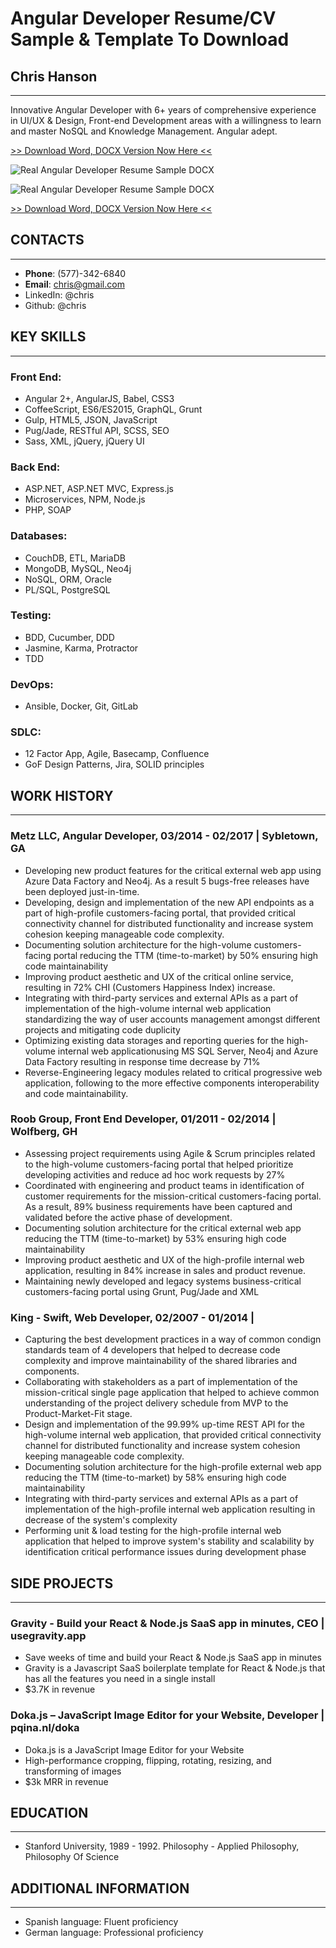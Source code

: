 # Angular Developer Resume/CV Sample & Template To Download

## Chris Hanson
---
Innovative Angular Developer with 6+ years of comprehensive experience in UI/UX & Design, Front-end Development areas with a willingness to learn and master NoSQL and Knowledge Management. Angular adept.

[>> Download Word, DOCX Version Now Here <<](https://www.fullstackresume.com/blog/angular-developer-resume-sample)

![Real Angular Developer Resume Sample DOCX](https://www.fullstackresume.com/images/angular-developer-resume-template-1-lg.jpg)

![Real Angular Developer Resume Sample DOCX](https://www.fullstackresume.com/images/angular-developer-resume-template-2-lg.jpg)

[>> Download Word, DOCX Version Now Here <<](https://www.fullstackresume.com/blog/angular-developer-resume-sample)

## CONTACTS
---
* **Phone**: (577)-342-6840
* **Email**: chris@gmail.com
* LinkedIn: @chris
* Github: @chris

## KEY SKILLS
---

### **Front End**:
* Angular 2+, AngularJS, Babel, CSS3
* CoffeeScript, ES6/ES2015, GraphQL, Grunt
* Gulp, HTML5, JSON, JavaScript
* Pug/Jade, RESTful API, SCSS, SEO
* Sass, XML, jQuery, jQuery UI

### **Back End**:
* ASP.NET, ASP.NET MVC, Express.js
* Microservices, NPM, Node.js
* PHP, SOAP

### **Databases**:
* CouchDB, ETL, MariaDB
* MongoDB, MySQL, Neo4j
* NoSQL, ORM, Oracle
* PL/SQL, PostgreSQL

### **Testing**:
* BDD, Cucumber, DDD
* Jasmine, Karma, Protractor
* TDD

### **DevOps**:
* Ansible, Docker, Git, GitLab

### **SDLC**:
* 12 Factor App, Agile, Basecamp, Confluence
* GoF Design Patterns, Jira, SOLID principles

## WORK HISTORY
---

### **Metz LLC, Angular Developer**, 03/2014 - 02/2017 | Sybletown, GA 
* Developing new product features for the critical external web app using Azure Data Factory and Neo4j. As a result 5 bugs-free releases have been deployed just-in-time.
* Developing, design and implementation of the new API endpoints as a part of high-profile customers-facing portal, that provided critical connectivity channel for distributed functionality and increase system cohesion keeping manageable code complexity.
* Documenting solution architecture for the high-volume customers-facing portal reducing the TTM (time-to-market) by 50% ensuring high code maintainability 
* Improving product aesthetic and UX of the critical online service, resulting in 72% CHI (Customers Happiness Index) increase.
* Integrating with third-party services and external APIs as a part of implementation of the high-volume internal web application standardizing the way of user accounts management amongst different projects and mitigating code duplicity
* Optimizing existing data storages and reporting queries for the high-volume internal web applicationusing MS SQL Server, Neo4j and Azure Data Factory resulting in response time decrease by 71%
* Reverse-Engineering legacy modules related to critical progressive web application, following to the more effective components interoperability and code maintainability.

### **Roob Group, Front End Developer**, 01/2011 - 02/2014 |  Wolfberg, GH 
* Assessing project requirements using Agile & Scrum principles related to the high-volume customers-facing portal that helped prioritize developing activities and reduce ad hoc work requests by 27%
* Coordinated with engineering and product teams in identification of customer requirements for the mission-critical customers-facing portal. As a result, 89% business requirements have been captured and validated before the active phase of development.
* Documenting solution architecture for the critical external web app reducing the TTM (time-to-market) by 53% ensuring high code maintainability 
* Improving product aesthetic and UX of the high-profile internal web application, resulting in 84% increase in sales and product revenue.
* Maintaining newly developed and legacy systems business-critical customers-facing portal using Grunt, Pug/Jade and XML

### **King - Swift, Web Developer**, 02/2007 - 01/2014 |
* Capturing the best development practices in a way of common condign standards team of 4 developers that helped to decrease code complexity and improve maintainability of the shared libraries and components.
* Collaborating with stakeholders as a part of implementation of the mission-critical single page application that helped to achieve common understanding of the project delivery schedule from MVP to the Product-Market-Fit stage.
* Design and implementation of the 99.99% up-time REST API for the high-volume internal web application, that provided critical connectivity channel for distributed functionality and increase system cohesion keeping manageable code complexity.
* Documenting solution architecture for the high-profile external web app reducing the TTM (time-to-market) by 58% ensuring high code maintainability
* Integrating with third-party services and external APIs as a part of implementation of the high-profile internal web application resulting in decrease of the system's complexity
* Performing unit & load testing for the high-profile internal web application that helped to improve system's stability and scalability by identification critical performance issues during development phase

## SIDE PROJECTS
---

### **Gravity - Build your React & Node.js SaaS app in minutes, CEO** | usegravity.app
* Save weeks of time and build your React & Node.js SaaS app in minutes
* Gravity is a Javascript SaaS boilerplate template for React & Node.js that has all the features you need in a single install
* $3.7K in revenue

### **Doka.js – JavaScript Image Editor for your Website, Developer** | pqina.nl/doka
* Doka.js is a JavaScript Image Editor for your Website
* High-performance cropping, flipping, rotating, resizing, and transforming of images
* $3k MRR in revenue

## EDUCATION
---
* Stanford University, 1989 - 1992. Philosophy - Applied Philosophy, Philosophy Of Science

## ADDITIONAL INFORMATION
---
* Spanish language: Fluent proficiency
* German language: Professional proficiency
